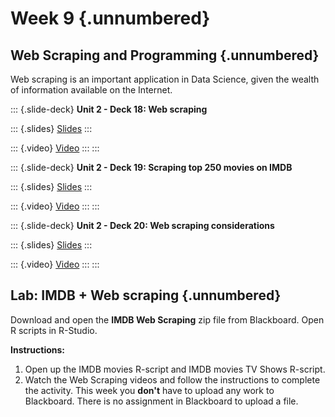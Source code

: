 # Week 9 {.unnumbered}

## Web Scraping and Programming {.unnumbered}

<p>

Web scraping is an important application in Data Science, given the wealth of information available on the Internet.

::: {.slide-deck}
**Unit 2 - Deck 18: Web scraping**

::: {.slides}
[Slides](https://rstudio-education.github.io/datascience-box/course-materials/slides/u2-d18-web-scrape/u2-d18-web-scrape.html#1)
:::

::: {.video}
[Video](https://youtu.be/99Hkmfb2i80)
:::
:::

::: {.slide-deck}
**Unit 2 - Deck 19: Scraping top 250 movies on IMDB**

::: {.slides}
[Slides](https://rstudio-education.github.io/datascience-box/course-materials/slides/u2-d19-top-250-imdb/u2-d19-top-250-imdb.html#1)
:::

::: {.video}
[Video](https://youtu.be/YmKULNLsDsU)
:::
:::

::: {.slide-deck}
**Unit 2 - Deck 20: Web scraping considerations**

::: {.slides}
[Slides](https://rstudio-education.github.io/datascience-box/course-materials/slides/u2-d20-considerations/u2-d20-considerations.html#1)
:::

::: {.video}
[Video](https://youtu.be/LONRJHMvSyU)
:::
:::

## Lab: IMDB + Web scraping {.unnumbered}

<p>

Download and open the **IMDB Web Scraping** zip file from Blackboard.
Open R scripts in R-Studio.

**Instructions:**

1.  Open up the IMDB movies R-script and IMDB movies TV Shows R-script.
2.  Watch the Web Scraping videos and follow the instructions to complete the activity. This week you **don't** have to upload any work to Blackboard. There is no assignment in Blackboard to upload a file.
